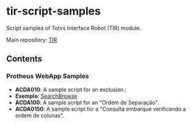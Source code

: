 # tir-script-samples

Script samples of Totvs Interface Robot (TIR) module.

Main repository: [TIR](https://github.com/totvs/tir)

## Contents

### Protheus WebApp Samples

- **ACDA010**: A sample script for an exclusion.: 
- **Exemplo**: [SearchBrowse](https://totvs.github.io/tir/webapp.html#tir.main.Webapp.SearchBrowse)
- **ACDA100**: A sample script for an "Ordem de Separação".
- **ACDA0150**: A sample script for a "Consulta embarque verificando a ordem de colunas".